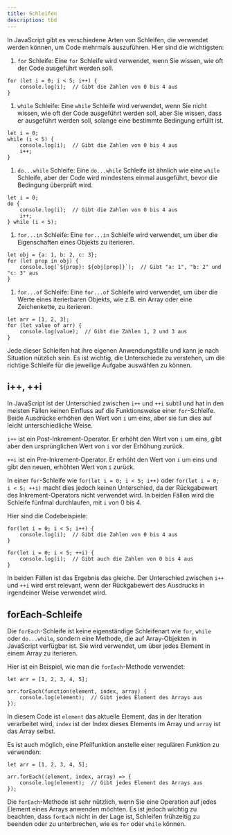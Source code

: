 ```yaml
---
title: Schleifen
description: tbd
---
```


In JavaScript gibt es verschiedene Arten von Schleifen, die verwendet werden können, um Code mehrmals auszuführen. Hier sind die wichtigsten:

1. `for` Schleife: Eine `for` Schleife wird verwendet, wenn Sie wissen, wie oft der Code ausgeführt werden soll.

```
for (let i = 0; i < 5; i++) {
    console.log(i);  // Gibt die Zahlen von 0 bis 4 aus
}

```

1. `while` Schleife: Eine `while` Schleife wird verwendet, wenn Sie nicht wissen, wie oft der Code ausgeführt werden soll, aber Sie wissen, dass er ausgeführt werden soll, solange eine bestimmte Bedingung erfüllt ist.

```
let i = 0;
while (i < 5) {
    console.log(i);  // Gibt die Zahlen von 0 bis 4 aus
    i++;
}

```

1. `do...while` Schleife: Eine `do...while` Schleife ist ähnlich wie eine `while` Schleife, aber der Code wird mindestens einmal ausgeführt, bevor die Bedingung überprüft wird.

```
let i = 0;
do {
    console.log(i);  // Gibt die Zahlen von 0 bis 4 aus
    i++;
} while (i < 5);

```

1. `for...in` Schleife: Eine `for...in` Schleife wird verwendet, um über die Eigenschaften eines Objekts zu iterieren.

```
let obj = {a: 1, b: 2, c: 3};
for (let prop in obj) {
    console.log(`${prop}: ${obj[prop]}`);  // Gibt "a: 1", "b: 2" und "c: 3" aus
}

```

1. `for...of` Schleife: Eine `for...of` Schleife wird verwendet, um über die Werte eines iterierbaren Objekts, wie z.B. ein Array oder eine Zeichenkette, zu iterieren.

```
let arr = [1, 2, 3];
for (let value of arr) {
    console.log(value);  // Gibt die Zahlen 1, 2 und 3 aus
}

```

Jede dieser Schleifen hat ihre eigenen Anwendungsfälle und kann je nach Situation nützlich sein. Es ist wichtig, die Unterschiede zu verstehen, um die richtige Schleife für die jeweilige Aufgabe auswählen zu können.

## **i++, ++i**

In JavaScript ist der Unterschied zwischen `i++` und `++i` subtil und hat in den meisten Fällen keinen Einfluss auf die Funktionsweise einer `for`-Schleife. Beide Ausdrücke erhöhen den Wert von `i` um eins, aber sie tun dies auf leicht unterschiedliche Weise.

`i++` ist ein Post-Inkrement-Operator. Er erhöht den Wert von `i` um eins, gibt aber den ursprünglichen Wert von `i` vor der Erhöhung zurück.

`++i` ist ein Pre-Inkrement-Operator. Er erhöht den Wert von `i` um eins und gibt den neuen, erhöhten Wert von `i` zurück.

In einer `for`-Schleife wie `for(let i = 0; i < 5; i++)` oder `for(let i = 0; i < 5; ++i)` macht dies jedoch keinen Unterschied, da der Rückgabewert des Inkrement-Operators nicht verwendet wird. In beiden Fällen wird die Schleife fünfmal durchlaufen, mit `i` von 0 bis 4.

Hier sind die Codebeispiele:

```
for(let i = 0; i < 5; i++) {
    console.log(i);  // Gibt die Zahlen von 0 bis 4 aus
}

for(let i = 0; i < 5; ++i) {
    console.log(i);  // Gibt auch die Zahlen von 0 bis 4 aus
}

```

In beiden Fällen ist das Ergebnis das gleiche. Der Unterschied zwischen `i++` und `++i` wird erst relevant, wenn der Rückgabewert des Ausdrucks in irgendeiner Weise verwendet wird.

## **forEach-Schleife**

Die `forEach`-Schleife ist keine eigenständige Schleifenart wie `for`, `while` oder `do...while`, sondern eine Methode, die auf Array-Objekten in JavaScript verfügbar ist. Sie wird verwendet, um über jedes Element in einem Array zu iterieren.

Hier ist ein Beispiel, wie man die `forEach`-Methode verwendet:

```
let arr = [1, 2, 3, 4, 5];

arr.forEach(function(element, index, array) {
    console.log(element);  // Gibt jedes Element des Arrays aus
});

```

In diesem Code ist `element` das aktuelle Element, das in der Iteration verarbeitet wird, `index` ist der Index dieses Elements im Array und `array` ist das Array selbst.

Es ist auch möglich, eine Pfeilfunktion anstelle einer regulären Funktion zu verwenden:

```
let arr = [1, 2, 3, 4, 5];

arr.forEach((element, index, array) => {
    console.log(element);  // Gibt jedes Element des Arrays aus
});

```

Die `forEach`-Methode ist sehr nützlich, wenn Sie eine Operation auf jedes Element eines Arrays anwenden möchten. Es ist jedoch wichtig zu beachten, dass `forEach` nicht in der Lage ist, Schleifen frühzeitig zu beenden oder zu unterbrechen, wie es `for` oder `while` können.
